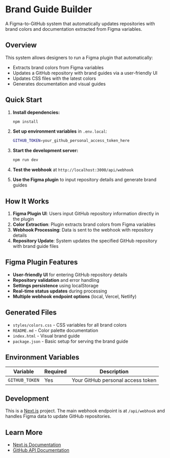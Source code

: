 # Brand Guide Builder

A Figma-to-GitHub system that automatically updates repositories with brand colors and documentation extracted from Figma variables.

## Overview

This system allows designers to run a Figma plugin that automatically:

- Extracts brand colors from Figma variables
- Updates a GitHub repository with brand guides via a user-friendly UI
- Updates CSS files with the latest colors
- Generates documentation and visual guides

## Quick Start

1. **Install dependencies:**

   ```bash
   npm install
   ```

2. **Set up environment variables** in `.env.local`:

   ```bash
   GITHUB_TOKEN=your_github_personal_access_token_here
   ```

3. **Start the development server:**

   ```bash
   npm run dev
   ```

4. **Test the webhook** at `http://localhost:3000/api/webhook`

5. **Use the Figma plugin** to input repository details and generate brand guides

## How It Works

1. **Figma Plugin UI**: Users input GitHub repository information directly in the plugin
2. **Color Extraction**: Plugin extracts brand colors from Figma variables
3. **Webhook Processing**: Data is sent to the webhook with repository details
4. **Repository Update**: System updates the specified GitHub repository with brand guide files

## Figma Plugin Features

- **User-friendly UI** for entering GitHub repository details
- **Repository validation** and error handling
- **Settings persistence** using localStorage
- **Real-time status updates** during processing
- **Multiple webhook endpoint options** (local, Vercel, Netlify)

## Generated Files

- `styles/colors.css` - CSS variables for all brand colors
- `README.md` - Color palette documentation
- `index.html` - Visual brand guide
- `package.json` - Basic setup for serving the brand guide

## Environment Variables

| Variable       | Required | Description                       |
| -------------- | -------- | --------------------------------- |
| `GITHUB_TOKEN` | Yes      | Your GitHub personal access token |

## Development

This is a [Next.js](https://nextjs.org) project. The main webhook endpoint is at `/api/webhook` and handles Figma data to update GitHub repositories.

## Learn More

- [Next.js Documentation](https://nextjs.org/docs)
- [GitHub API Documentation](https://docs.github.com/en/rest)
